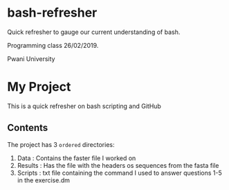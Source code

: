 # bash-refresher
Quick refresher to gauge our current understanding of bash.

Programming class 26/02/2019.

Pwani University

# My Project
This is a quick refresher on bash scripting and GitHub

## Contents
The project has 3 `ordered` directories:
1. Data : Contains the faster file I worked on
2. Results : Has the file with the headers os sequences from the fasta file
3. Scripts : txt file containing the command I used to answer questions 1-5 in the exercise.dm




